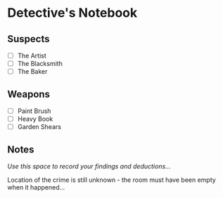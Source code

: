 # Detective's Notebook

## Suspects
- [ ] The Artist
- [ ] The Blacksmith
- [ ] The Baker

## Weapons
- [ ] Paint Brush
- [ ] Heavy Book
- [ ] Garden Shears

## Notes
*Use this space to record your findings and deductions...*

Location of the crime is still unknown - the room must have been empty when it happened...
